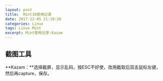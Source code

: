```yaml
---
layout: post
title:  Mint18使用记录
date: 2017-12-05 21:10:20
categories: Linux
tags: Linux Mint
excerpt: Mint使用记录:Kazam
---
```


## 截图工具
**Kazam：**选择截屏，显示乱码，按ESC不好使，改用截取后双击鼠标左键，然后再capture，保存。
